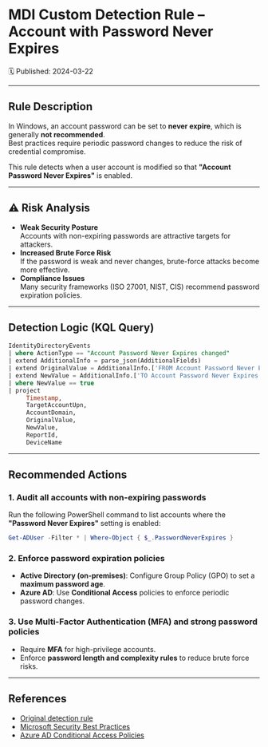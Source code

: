 # MDI Custom Detection Rule – Account with Password Never Expires  
🗓️ Published: 2024-03-22  

---

## Rule Description

In Windows, an account password can be set to **never expire**, which is generally **not recommended**.  
Best practices require periodic password changes to reduce the risk of credential compromise.

This rule detects when a user account is modified so that **"Account Password Never Expires"** is enabled.

---

## ⚠️ Risk Analysis

- **Weak Security Posture**  
  Accounts with non-expiring passwords are attractive targets for attackers.  
- **Increased Brute Force Risk**  
  If the password is weak and never changes, brute-force attacks become more effective.  
- **Compliance Issues**  
  Many security frameworks (ISO 27001, NIST, CIS) recommend password expiration policies.

---

## Detection Logic (KQL Query)

```sql
IdentityDirectoryEvents
| where ActionType == "Account Password Never Expires changed"
| extend AdditionalInfo = parse_json(AdditionalFields)
| extend OriginalValue = AdditionalInfo.['FROM Account Password Never Expires']
| extend NewValue = AdditionalInfo.['TO Account Password Never Expires']
| where NewValue == true
| project
     Timestamp,
     TargetAccountUpn,
     AccountDomain,
     OriginalValue,
     NewValue,
     ReportId,
     DeviceName
```

---

## Recommended Actions

### 1. Audit all accounts with non-expiring passwords  
Run the following PowerShell command to list accounts where the **"Password Never Expires"** setting is enabled:  

```powershell
Get-ADUser -Filter * | Where-Object { $_.PasswordNeverExpires }
```

### 2. Enforce password expiration policies  
- **Active Directory (on-premises)**: Configure Group Policy (GPO) to set a **maximum password age**.  
- **Azure AD**: Use **Conditional Access** policies to enforce periodic password changes.

### 3. Use Multi-Factor Authentication (MFA) and strong password policies  
- Require **MFA** for high-privilege accounts.  
- Enforce **password length and complexity rules** to reduce brute force risks.  

---

## References

- [Original detection rule](https://github.com/Bert-JanP/Hunting-Queries-Detection-Rules/blob/main/Defender%20For%20Identity/AccountWithPasswordNeverExpiresEnabled.md)  
- [Microsoft Security Best Practices](https://learn.microsoft.com/en-us/security/)  
- [Azure AD Conditional Access Policies](https://learn.microsoft.com/en-us/azure/active-directory/conditional-access/overview)  